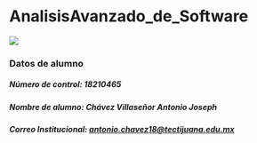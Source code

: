 # AnalisisAvanzado_de_Software 
![](https://159ffff6-a-62cb3a1a-s-sites.googlegroups.com/site/tutoriasnchz/pitt-tutorias/instituto-tecnologico-de-tijuana-2/download%20%281%29.jpg?attachauth=ANoY7co2NkOjILJdOCZpa-qpDca2rsR1AZRZ6MF6PXFEtwoZ5k867tm4-0lb1h33xrWY6-jwTX0SszAYOzP7TvilKnRk_cDe6X56nbp7vyZkLYSfGD7BZjfr_HQXWhjSZAgKx_cLI68__lx8FUXNmFPj5-oPHYZ5p64jDbteQfHDzvzP_xSgvrAl3EkXna_sWyhHuf8CNKoPfD9apyqp_L86qB6mlXKyF0T1IoTsdZDafLwMHBROrpNgU7kc40glDU6F3lWTWd_bMpzwjelxce7FPBsPJTEi2_mtRzDZmb7mnaQdieZFfic%3D&attredirects=0)  

### Datos de alumno
##### Número de control: 18210465
##### Nombre de alumno: Chávez Villaseñor Antonio Joseph
##### Correo Institucional: antonio.chavez18@tectijuana.edu.mx
